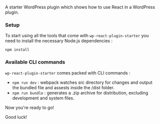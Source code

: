 A starter WordPress plugin which shows how to use React in a WordPress plugin.

### Setup

To start using all the tools that come with `wp-react-plugin-starter`  you need to install the necessary Node.js dependencies :

```
npm install
```

### Available CLI commands

`wp-react-plugin-starter` comes packed with CLI commands :

- `npm run dev` : webpack watches src directory for changes and output the bundled file and assests inside the /dist folder.
- `npm run bundle` : generates a .zip archive for distribution, excluding development and system files.

Now you're ready to go!

Good luck!